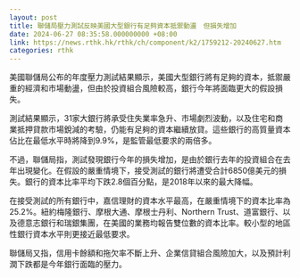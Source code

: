 ```yaml
---
layout: post
title: 聯儲局壓力測試反映美國大型銀行有足夠資本抵禦動盪　但損失增加
date: 2024-06-27 08:35:58.000000000 +08:00
link: https://news.rthk.hk/rthk/ch/component/k2/1759212-20240627.htm
categories: rthk
---
```


美國聯儲局公布的年度壓力測試結果顯示，美國大型銀行將有足夠的資本，抵禦嚴重的經濟和市場動盪，但由於投資組合風險較高，銀行今年將面臨更大的假設損失。

測試結果顯示，31家大銀行將承受住失業率急升、市場劇烈波動，以及住宅和商業抵押貸款市場銳減的考驗，仍能有足夠的資本繼續放貸。這些銀行的高質量資本佔比在最低水平時將降到9.9%，是監管最低要求的兩倍多。

不過，聯儲局指，測試發現銀行今年的損失增加，是由於銀行去年的投資組合在去年出現變化。在假設的嚴重情境下，接受測試的銀行將遭受合計6850億美元的損失。銀行的資本比率平均下跌2.8個百分點，是2018年以來的最大降幅。

在接受測試的所有銀行中，嘉信理財的資本水平最高，在嚴重情境下的資本比率為25.2%。紐約梅隆銀行、摩根大通、摩根士丹利、Northern Trust、道富銀行、以及德意志銀行和瑞銀集團，在美國的業務均報告雙位數的資本比率。較小型的地區性銀行資本水平則更接近最低要求。

聯儲局又指，信用卡餘額和拖欠率不斷上升、企業信貸組合風險加大，以及預計利潤下跌都是今年銀行面臨的壓力。
